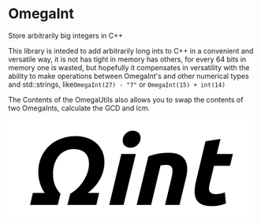 # OmegaInt

Store arbitrarily big integers in C++

This library is inteded to add arbitrarily long ints to C++ in a convenient and  versatile way, it is not has tight in memory has others, for every 64 bits in memory one is wasted, but hopefully it compensates in versatility with the ability to make operations between OmegaInt's and other numerical types and std::strings, like`OmegaInt(27) - "7"` or `OmegaInt(15) + int(14)`

The Contents of the OmegaUtils also allows you to swap the contents of two OmegaInts, calculate the GCD and lcm.

![logo](logo.png)